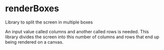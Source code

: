 # renderBoxes
Library to split the screen in multiple boxes

An input value called columns and another called rows is needed. This library divides the screen into this number of columns and rows that end up being rendered on a canvas.
